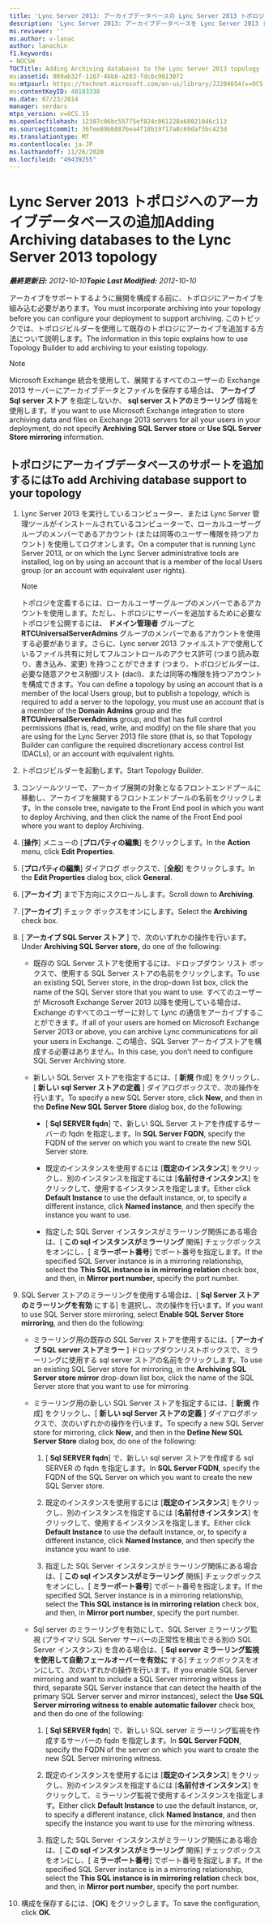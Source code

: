```yaml
---
title: 'Lync Server 2013: アーカイブデータベースの Lync Server 2013 トポロジへの追加'
description: 'Lync Server 2013: アーカイブデータベースを Lync Server 2013 トポロジに追加します。'
ms.reviewer: ''
ms.author: v-lanac
author: lanachin
f1.keywords:
- NOCSH
TOCTitle: Adding Archiving databases to the Lync Server 2013 topology
ms:assetid: 089ab32f-1167-4bb8-a283-fdc6c9613072
ms:mtpsurl: https://technet.microsoft.com/en-us/library/JJ204654(v=OCS.15)
ms:contentKeyID: 48183338
ms.date: 07/23/2014
manager: serdars
mtps_version: v=OCS.15
ms.openlocfilehash: 12387c06bc55775ef824c061228a68021046c113
ms.sourcegitcommit: 36fee89bb887bea4f18b19f17a8c69daf5bc423d
ms.translationtype: MT
ms.contentlocale: ja-JP
ms.lasthandoff: 11/26/2020
ms.locfileid: "49439255"
---
```

# <a name="adding-archiving-databases-to-the-lync-server-2013-topology"></a><span data-ttu-id="a66c8-103">Lync Server 2013 トポロジへのアーカイブデータベースの追加</span><span class="sxs-lookup"><span data-stu-id="a66c8-103">Adding Archiving databases to the Lync Server 2013 topology</span></span>

<div data-xmlns="http://www.w3.org/1999/xhtml">

<div class="topic" data-xmlns="http://www.w3.org/1999/xhtml" data-msxsl="urn:schemas-microsoft-com:xslt" data-cs="https://msdn.microsoft.com/">

<div data-asp="https://msdn2.microsoft.com/asp">



</div>

<div id="mainSection">

<div id="mainBody"><span data-ttu-id="a66c8-104">

<span> </span></span><span class="sxs-lookup"><span data-stu-id="a66c8-104">

<span> </span></span></span>

<span data-ttu-id="a66c8-105">_**最終更新日:** 2012-10-10_</span><span class="sxs-lookup"><span data-stu-id="a66c8-105">_**Topic Last Modified:** 2012-10-10_</span></span>

<span data-ttu-id="a66c8-106">アーカイブをサポートするように展開を構成する前に、トポロジにアーカイブを組み込む必要があります。</span><span class="sxs-lookup"><span data-stu-id="a66c8-106">You must incorporate archiving into your topology before you can configure your deployment to support archiving.</span></span> <span data-ttu-id="a66c8-107">このトピックでは、トポロジビルダーを使用して既存のトポロジにアーカイブを追加する方法について説明します。</span><span class="sxs-lookup"><span data-stu-id="a66c8-107">The information in this topic explains how to use Topology Builder to add archiving to your existing topology.</span></span>

<div>


> [!NOTE]  
> <span data-ttu-id="a66c8-108">Microsoft Exchange 統合を使用して、展開するすべてのユーザーの Exchange 2013 サーバーにアーカイブデータとファイルを保存する場合は、 <STRONG>アーカイブ Sql server ストア</STRONG> を指定しないか、 <STRONG>sql server ストアのミラーリング</STRONG> 情報を使用します。</span><span class="sxs-lookup"><span data-stu-id="a66c8-108">If you want to use Microsoft Exchange integration to store archiving data and files on Exchange 2013 servers for all your users in your deployment, do not specify <STRONG>Archiving SQL Server store</STRONG> or <STRONG>Use SQL Server Store mirroring</STRONG> information.</span></span>



</div>

<div>

## <a name="to-add-archiving-database-support-to-your-topology"></a><span data-ttu-id="a66c8-109">トポロジにアーカイブデータベースのサポートを追加するには</span><span class="sxs-lookup"><span data-stu-id="a66c8-109">To add Archiving database support to your topology</span></span>

1.  <span data-ttu-id="a66c8-110">Lync Server 2013 を実行しているコンピューター、または Lync Server 管理ツールがインストールされているコンピューターで、ローカルユーザーグループのメンバーであるアカウント (または同等のユーザー権限を持つアカウント) を使用してログオンします。</span><span class="sxs-lookup"><span data-stu-id="a66c8-110">On a computer that is running Lync Server 2013, or on which the Lync Server administrative tools are installed, log on by using an account that is a member of the local Users group (or an account with equivalent user rights).</span></span>
    
    <div>
    

    > [!NOTE]  
    > <span data-ttu-id="a66c8-111">トポロジを定義するには、ローカルユーザーグループのメンバーであるアカウントを使用します。ただし、トポロジにサーバーを追加するために必要なトポロジを公開するには、 <STRONG>ドメイン管理者</STRONG> グループと <STRONG>RTCUniversalServerAdmins</STRONG> グループのメンバーであるアカウントを使用する必要があります。さらに、Lync server 2013 ファイルストアで使用しているファイル共有に対してフルコントロールのアクセス許可 (つまり読み取り、書き込み、変更) を持つことができます (つまり、トポロジビルダーは、必要な随意アクセス制御リスト (dacl)、または同等の権限を持つアカウントを構成できます。</span><span class="sxs-lookup"><span data-stu-id="a66c8-111">You can define a topology by using an account that is a member of the local Users group, but to publish a topology, which is required to add a server to the topology, you must use an account that is a member of the <STRONG>Domain Admins</STRONG> group and the <STRONG>RTCUniversalServerAdmins</STRONG> group, and that has full control permissions (that is, read, write, and modify) on the file share that you are using for the Lync Server 2013 file store (that is, so that Topology Builder can configure the required discretionary access control list (DACLs), or an account with equivalent rights.</span></span>

    
    </div>

2.  <span data-ttu-id="a66c8-112">トポロジビルダーを起動します。</span><span class="sxs-lookup"><span data-stu-id="a66c8-112">Start Topology Builder.</span></span>

3.  <span data-ttu-id="a66c8-113">コンソールツリーで、アーカイブ展開の対象となるフロントエンドプールに移動し、アーカイブを展開するフロントエンドプールの名前をクリックします。</span><span class="sxs-lookup"><span data-stu-id="a66c8-113">In the console tree, navigate to the Front End pool in which you want to deploy Archiving, and then click the name of the Front End pool where you want to deploy Archiving.</span></span>

4.  <span data-ttu-id="a66c8-114">[**操作**] メニューの [**プロパティの編集**] をクリックします。</span><span class="sxs-lookup"><span data-stu-id="a66c8-114">In the **Action** menu, click **Edit Properties**.</span></span>

5.  <span data-ttu-id="a66c8-115">[**プロパティの編集**] ダイアログ ボックスで、[**全般**] をクリックします。</span><span class="sxs-lookup"><span data-stu-id="a66c8-115">In the **Edit Properties** dialog box, click **General**.</span></span>

6.  <span data-ttu-id="a66c8-116">[**アーカイブ**] まで下方向にスクロールします。</span><span class="sxs-lookup"><span data-stu-id="a66c8-116">Scroll down to **Archiving**.</span></span>

7.  <span data-ttu-id="a66c8-117">[**アーカイブ**] チェック ボックスをオンにします。</span><span class="sxs-lookup"><span data-stu-id="a66c8-117">Select the **Archiving** check box.</span></span>

8.  <span data-ttu-id="a66c8-118">[ **アーカイブ SQL Server ストア** ] で、次のいずれかの操作を行います。</span><span class="sxs-lookup"><span data-stu-id="a66c8-118">Under **Archiving SQL Server store,** do one of the following:</span></span>
    
      - <span data-ttu-id="a66c8-119">既存の SQL Server ストアを使用するには、ドロップダウン リスト ボックスで、使用する SQL Server ストアの名前をクリックします。</span><span class="sxs-lookup"><span data-stu-id="a66c8-119">To use an existing SQL Server store, in the drop-down list box, click the name of the SQL Server store that you want to use.</span></span> <span data-ttu-id="a66c8-120">すべてのユーザーが Microsoft Exchange Server 2013 以降を使用している場合は、Exchange のすべてのユーザーに対して Lync の通信をアーカイブすることができます。</span><span class="sxs-lookup"><span data-stu-id="a66c8-120">If all of your users are homed on Microsoft Exchange Server 2013 or above, you can archive Lync communications for all your users in Exchange.</span></span> <span data-ttu-id="a66c8-121">この場合、SQL Server アーカイブストアを構成する必要はありません。</span><span class="sxs-lookup"><span data-stu-id="a66c8-121">In this case, you don’t need to configure SQL Server Archiving store.</span></span>
    
      - <span data-ttu-id="a66c8-122">新しい SQL Server ストアを指定するには、[ **新規** 作成] をクリックし、[ **新しい sql Server ストアの定義** ] ダイアログボックスで、次の操作を行います。</span><span class="sxs-lookup"><span data-stu-id="a66c8-122">To specify a new SQL Server store, click **New**, and then in the **Define New SQL Server Store** dialog box, do the following:</span></span>
        
          - <span data-ttu-id="a66c8-123">[ **Sql SERVER fqdn**] で、新しい SQL Server ストアを作成するサーバーの fqdn を指定します。</span><span class="sxs-lookup"><span data-stu-id="a66c8-123">In **SQL Server FQDN**, specify the FQDN of the server on which you want to create the new SQL Server store.</span></span>
        
          - <span data-ttu-id="a66c8-124">既定のインスタンスを使用するには [**既定のインスタンス**] をクリックし、別のインスタンスを指定するには [**名前付きインスタンス**] をクリックして、使用するインスタンスを指定します。</span><span class="sxs-lookup"><span data-stu-id="a66c8-124">Either click **Default Instance** to use the default instance, or, to specify a different instance, click **Named instance**, and then specify the instance you want to use.</span></span>
        
          - <span data-ttu-id="a66c8-125">指定した SQL Server インスタンスがミラーリング関係にある場合は、[ **この sql インスタンスがミラーリング** 関係] チェックボックスをオンにし、[ **ミラーポート番号**] でポート番号を指定します。</span><span class="sxs-lookup"><span data-stu-id="a66c8-125">If the specified SQL Server instance is in a mirroring relationship, select the **This SQL instance is in mirroring relation** check box, and then, in **Mirror port number**, specify the port number.</span></span>

9.  <span data-ttu-id="a66c8-126">SQL Server ストアのミラーリングを使用する場合は、[ **Sql Server ストアのミラーリングを有効** にする] を選択し、次の操作を行います。</span><span class="sxs-lookup"><span data-stu-id="a66c8-126">If you want to use SQL Server store mirroring, select **Enable SQL Server Store mirroring**, and then do the following:</span></span>
    
      - <span data-ttu-id="a66c8-127">ミラーリング用の既存の SQL Server ストアを使用するには、[ **アーカイブ SQL server ストアミラー** ] ドロップダウンリストボックスで、ミラーリングに使用する sql server ストアの名前をクリックします。</span><span class="sxs-lookup"><span data-stu-id="a66c8-127">To use an existing SQL Server store for mirroring, in the **Archiving SQL Server store mirror** drop-down list box, click the name of the SQL Server store that you want to use for mirroring.</span></span>
    
      - <span data-ttu-id="a66c8-128">ミラーリング用の新しい SQL Server ストアを指定するには、[ **新規** 作成] をクリックし、[ **新しい sql Server ストアの定義** ] ダイアログボックスで、次のいずれかの操作を行います。</span><span class="sxs-lookup"><span data-stu-id="a66c8-128">To specify a new SQL Server store for mirroring, click **New**, and then in the **Define New SQL Server Store** dialog box, do one of the following:</span></span>
        
        1.  <span data-ttu-id="a66c8-129">[ **Sql SERVER fqdn**] で、新しい sql server ストアを作成する sql SERVER の fqdn を指定します。</span><span class="sxs-lookup"><span data-stu-id="a66c8-129">In **SQL Server FQDN**, specify the FQDN of the SQL Server on which you want to create the new SQL Server store.</span></span>
        
        2.  <span data-ttu-id="a66c8-130">既定のインスタンスを使用するには [**既定のインスタンス**] をクリックし、別のインスタンスを指定するには [**名前付きインスタンス**] をクリックして、使用するインスタンスを指定します。</span><span class="sxs-lookup"><span data-stu-id="a66c8-130">Either click **Default Instance** to use the default instance, or, to specify a different instance, click **Named Instance**, and then specify the instance you want to use.</span></span>
        
        3.  <span data-ttu-id="a66c8-131">指定した SQL Server インスタンスがミラーリング関係にある場合は、[ **この sql インスタンスがミラーリング** 関係] チェックボックスをオンにし、[ **ミラーポート番号**] でポート番号を指定します。</span><span class="sxs-lookup"><span data-stu-id="a66c8-131">If the specified SQL Server instance is in a mirroring relationship, select the **This SQL instance is in mirroring relation** check box, and then, in **Mirror port number**, specify the port number.</span></span>
    
      - <span data-ttu-id="a66c8-132">Sql server のミラーリングを有効にして、SQL Server ミラーリング監視 (プライマリ SQL Server サーバーの正常性を検出できる別の SQL Server インスタンス) を含める場合は、[ **Sql server ミラーリング監視を使用して自動フェールオーバーを有効に** する] チェックボックスをオンにして、次のいずれかの操作を行います。</span><span class="sxs-lookup"><span data-stu-id="a66c8-132">If you enable SQL Server mirroring and want to include a SQL Server mirroring witness (a third, separate SQL Server instance that can detect the health of the primary SQL Server server and mirror instances), select the **Use SQL Server mirroring witness to enable automatic failover** check box, and then do one of the following:</span></span>
        
        1.  <span data-ttu-id="a66c8-133">[ **Sql SERVER fqdn**] で、新しい SQL server ミラーリング監視を作成するサーバーの fqdn を指定します。</span><span class="sxs-lookup"><span data-stu-id="a66c8-133">In **SQL Server FQDN**, specify the FQDN of the server on which you want to create the new SQL Server mirroring witness.</span></span>
        
        2.  <span data-ttu-id="a66c8-134">既定のインスタンスを使用するには [**既定のインスタンス**] をクリックし、別のインスタンスを指定するには [**名前付きインスタンス**] をクリックして、ミラーリング監視で使用するインスタンスを指定します。</span><span class="sxs-lookup"><span data-stu-id="a66c8-134">Either click **Default Instance** to use the default instance, or, to specify a different instance, click **Named Instance**, and then specify the instance you want to use for the mirroring witness.</span></span>
        
        3.  <span data-ttu-id="a66c8-135">指定した SQL Server インスタンスがミラーリング関係にある場合は、[ **この sql インスタンスがミラーリング** 関係] チェックボックスをオンにし、[ **ミラーポート番号**] でポート番号を指定します。</span><span class="sxs-lookup"><span data-stu-id="a66c8-135">If the specified SQL Server instance is in a mirroring relationship, select the **This SQL instance is in mirroring relation** check box, and then, in **Mirror port number**, specify the port number.</span></span>

10. <span data-ttu-id="a66c8-136">構成を保存するには、[**OK**] をクリックします。</span><span class="sxs-lookup"><span data-stu-id="a66c8-136">To save the configuration, click **OK**.</span></span>

<span data-ttu-id="a66c8-137"></div>

</div>

<span> </span>

</div>

</div>

</span><span class="sxs-lookup"><span data-stu-id="a66c8-137"></div>

</div>

<span> </span>

</div>

</div>

</span></span></div>

